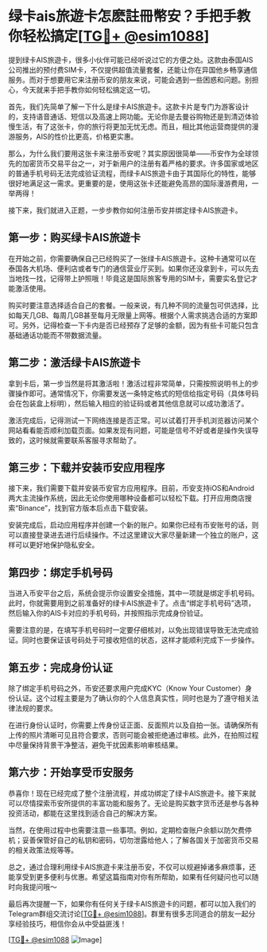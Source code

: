 # 绿卡ais旅遊卡怎麽註冊幣安？手把手教你轻松搞定[[TG💪+ @esim1088](https://t.me/s/esim1088)]

提到绿卡AIS旅遊卡，很多小伙伴可能已经听说过它的方便之处。这款由泰国AIS公司推出的预付费SIM卡，不仅提供超值流量套餐，还能让你在异国他乡畅享通信服务。而对于想要用它来注册币安的朋友来说，可能会遇到一些困惑和问题。别担心，今天就来手把手教你如何轻松搞定这一切。

首先，我们先简单了解一下什么是绿卡AIS旅遊卡。这款卡片是专门为游客设计的，支持语音通话、短信以及高速上网功能。无论你是去曼谷购物还是到清迈体验慢生活，有了这张卡，你的旅行将更加无忧无虑。而且，相比其他运营商提供的漫游服务，AIS的性价比更高，价格更实惠。

那么，为什么我们要用这张卡来注册币安呢？其实原因很简单——币安作为全球领先的加密货币交易平台之一，对于新用户的注册有着严格的要求。许多国家或地区的普通手机号码无法完成验证流程，而绿卡AIS旅遊卡由于其国际化的特性，能够很好地满足这一需求。更重要的是，使用这张卡还能避免高昂的国际漫游费用，一举两得！

接下来，我们就进入正题，一步步教你如何注册币安并绑定绿卡AIS旅遊卡。

## 第一步：购买绿卡AIS旅遊卡

在开始之前，你需要确保自己已经购买了一张绿卡AIS旅遊卡。这种卡通常可以在泰国各大机场、便利店或者专门的通信营业厅买到。如果你还没拿到卡，可以先去当地找一找，记得带上护照哦！毕竟这是国际旅客专用的SIM卡，需要实名登记才能激活使用。

购买时要注意选择适合自己的套餐。一般来说，有几种不同的流量包可供选择，比如每天几GB、每周几GB甚至每月无限量上网等。根据个人需求挑选合适的方案即可。另外，记得检查一下卡内是否已经预存了足够的金额，因为有些卡可能只包含基础通话功能而不带数据流量。

## 第二步：激活绿卡AIS旅遊卡

拿到卡后，第一步当然是将其激活啦！激活过程非常简单，只需按照说明书上的步骤操作即可。通常情况下，你需要发送一条特定格式的短信给指定号码（具体号码会在包装盒上标明），然后输入相应的验证码或者其他信息就可以成功激活了。

激活完成后，记得测试一下网络连接是否正常。可以试着打开手机浏览器访问某个网站看看能否顺利加载页面。如果发现有问题，可能是信号不好或者是操作失误导致的，这时候就需要联系客服寻求帮助了。

## 第三步：下载并安装币安应用程序

接下来，我们需要下载并安装币安官方应用程序。目前，币安支持iOS和Android两大主流操作系统，因此无论你使用哪种设备都可以轻松下载。打开应用商店搜索“Binance”，找到官方版本后点击下载安装。

安装完成后，启动应用程序并创建一个新的账户。如果你已经有币安账号的话，则可以直接登录进去进行后续操作。不过这里建议大家尽量新建一个独立的账户，这样可以更好地保护隐私安全。

## 第四步：绑定手机号码

当进入币安平台之后，系统会提示你设置安全措施，其中一项就是绑定手机号码。此时，你就需要用到之前准备好的绿卡AIS旅遊卡了。点击“绑定手机号码”选项，然后输入你的AIS卡对应的手机号码，并按照指示完成身份验证。

需要注意的是，在填写手机号码时一定要仔细核对，以免出现错误导致无法完成验证。同时也要保证该号码处于可接收短信的状态，这样才能顺利完成下一步操作。

## 第五步：完成身份认证

除了绑定手机号码之外，币安还要求用户完成KYC（Know Your Customer）身份认证。这个过程主要是为了确认你的个人信息真实性，同时也是为了遵守相关法律法规的要求。

在进行身份认证时，你需要上传身份证正面、反面照片以及自拍一张。请确保所有上传的照片清晰可见且符合要求，否则可能会被拒绝通过审核。此外，在拍照过程中尽量保持背景干净整洁，避免干扰因素影响审核结果。

## 第六步：开始享受币安服务

恭喜你！现在已经完成了整个注册流程，并成功绑定了绿卡AIS旅遊卡。接下来就可以尽情探索币安所提供的丰富功能和服务了。无论是购买数字货币还是参与各种投资活动，都能在这里找到适合自己的解决方案。

当然，在使用过程中也需要注意一些事项。例如，定期检查账户余额以防欠费停机；妥善保管好自己的私钥和密码，切勿泄露给他人；了解各国关于加密货币交易的相关政策法规等等。

总之，通过合理利用绿卡AIS旅遊卡来注册币安，不仅可以规避掉诸多麻烦事，还能享受到更多便利与优惠。希望这篇指南对你有所帮助，如果有任何疑问也可以随时向我提问哦～

最后再次提醒一下，如果你有任何关于绿卡AIS旅遊卡的问题，都可以加入我们的Telegram群组交流讨论[[TG💪+ @esim1088](https://t.me/s/esim1088)]。群里有很多志同道合的朋友一起分享经验技巧，相信你会从中受益匪浅！

[[TG💪+ @esim1088](https://t.me/s/esim1088) ![Image](https://i.postimg.cc/4NQfJmqS/Snipaste-2025-05-13-00-14-12.png)]